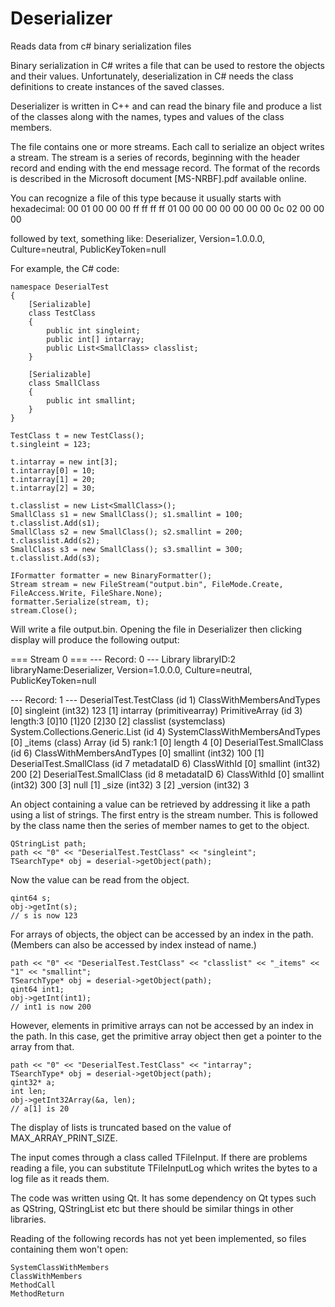 # Deserializer
Reads data from c# binary serialization files

Binary serialization in C# writes a file that can be used to restore the objects and their values. Unfortunately, deserialization in C# needs the class definitions to create instances of the saved classes.

Deserializer is written in C++ and can read the binary file and produce a list of the classes along with the names, types and values of the class members.

The file contains one or more streams. Each call to serialize an object writes a stream. The stream is a series of records, beginning with the header record and ending with the end message record. The format of the records is described in the Microsoft document [MS-NRBF].pdf available online.

You can recognize a file of this type because it usually starts with hexadecimal:
00 01 00 00 00 ff ff ff ff 01 00 00 00 00 00 00 00 0c 02 00 00 00

followed by text, something like: 
Deserializer, Version=1.0.0.0, Culture=neutral, PublicKeyToken=null


For example, the C# code:

	namespace DeserialTest
	{
		[Serializable]
		class TestClass
		{
			public int singleint;
			public int[] intarray;
			public List<SmallClass> classlist;
		}

		[Serializable]
		class SmallClass
		{
			public int smallint;
		}
	}

	TestClass t = new TestClass();
	t.singleint = 123;

	t.intarray = new int[3];
	t.intarray[0] = 10;
	t.intarray[1] = 20;
	t.intarray[2] = 30;

	t.classlist = new List<SmallClass>();
	SmallClass s1 = new SmallClass(); s1.smallint = 100; t.classlist.Add(s1);
	SmallClass s2 = new SmallClass(); s2.smallint = 200; t.classlist.Add(s2);
	SmallClass s3 = new SmallClass(); s3.smallint = 300; t.classlist.Add(s3);

	IFormatter formatter = new BinaryFormatter();
	Stream stream = new FileStream("output.bin", FileMode.Create, FileAccess.Write, FileShare.None);
	formatter.Serialize(stream, t);
	stream.Close();

	
Will write a file output.bin. Opening the file in Deserializer then clicking display will produce the following output:


=== Stream 0 ===
--- Record: 0 ---
Library libraryID:2 libraryName:Deserializer, Version=1.0.0.0, Culture=neutral, PublicKeyToken=null

--- Record: 1 ---
DeserialTest.TestClass (id 1) ClassWithMembersAndTypes
   [0] singleint (int32) 123
   [1] intarray (primitivearray) PrimitiveArray (id 3) length:3
          [0]10 [1]20 [2]30
   [2] classlist (systemclass) System.Collections.Generic.List (id 4) SystemClassWithMembersAndTypes
         [0] _items (class) Array (id 5) rank:1
               [0] length 4
                  [0] DeserialTest.SmallClass (id 6) ClassWithMembersAndTypes
                        [0] smallint (int32) 100
                  [1] DeserialTest.SmallClass (id 7 metadataID 6) ClassWithId
                        [0] smallint (int32) 200
                  [2] DeserialTest.SmallClass (id 8 metadataID 6) ClassWithId
                        [0] smallint (int32) 300
                  [3] null
         [1] _size (int32) 3
         [2] _version (int32) 3

		 
   
An object containing a value can be retrieved by addressing it like a path using a list of strings. The first entry is the stream number. This is followed by the class name then the series of member names to get to the object.

    QStringList path;
    path << "0" << "DeserialTest.TestClass" << "singleint";
    TSearchType* obj = deserial->getObject(path);

Now the value can be read from the object.

	qint64 s;
	obj->getInt(s);
	// s is now 123
	
For arrays of objects, the object can be accessed by an index in the path. (Members can also be accessed by index instead of name.)

    path << "0" << "DeserialTest.TestClass" << "classlist" << "_items" << "1" << "smallint";
    TSearchType* obj = deserial->getObject(path);
	qint64 int1;
	obj->getInt(int1);
	// int1 is now 200

However, elements in primitive arrays can not be accessed by an index in the path. In this case, get the primitive array object then get a pointer to the array from that.	
	
    path << "0" << "DeserialTest.TestClass" << "intarray";
    TSearchType* obj = deserial->getObject(path);
	qint32* a;
	int len;
	obj->getInt32Array(&a, len);
	// a[1] is 20
   
   
The display of lists is truncated based on the value of MAX_ARRAY_PRINT_SIZE.

The input comes through a class called TFileInput. If there are problems reading a file, you can substitute TFileInputLog which writes the bytes to a log file as it reads them.

The code was written using Qt. It has some dependency on Qt types such as QString, QStringList etc but there should be similar things in other libraries.

Reading of the following records has not yet been implemented, so files containing them won't open:

	SystemClassWithMembers
	ClassWithMembers
	MethodCall
	MethodReturn


